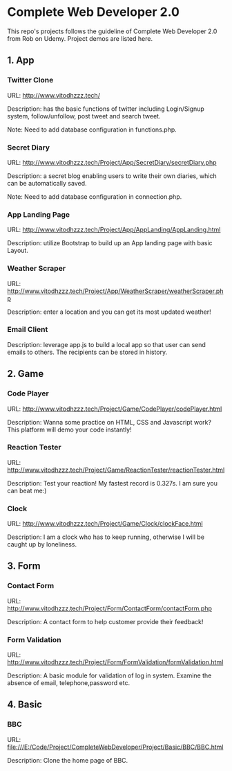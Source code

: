 # Complete Web Developer 2.0
This repo's projects follows the guideline of Complete Web Developer 2.0  from Rob on Udemy. Project demos are listed here.



## 1. App

### Twitter Clone

URL: <http://www.vitodhzzz.tech/>

Description: has the basic functions of twitter including Login/Signup system, follow/unfollow, post tweet and search tweet.

Note: Need to add database configuration in functions.php.



### Secret Diary

URL: <http://www.vitodhzzz.tech/Project/App/SecretDiary/secretDiary.php>

Description: a secret blog enabling users to write their own diaries, which can be automatically saved.

Note: Need to add database configuration in connection.php.



### App Landing Page

URL: <http://www.vitodhzzz.tech/Project/App/AppLanding/AppLanding.html>

Description: utilize Bootstrap to build up an App landing page with basic Layout.



### Weather Scraper

URL: <http://www.vitodhzzz.tech/Project/App/WeatherScraper/weatherScraper.php>

Description: enter a location and you can get its most updated weather!



### Email Client

Description: leverage app.js to build a local app so that user can send emails to others. The recipients can be stored in history.



## 2. Game

### Code Player

URL: <http://www.vitodhzzz.tech/Project/Game/CodePlayer/codePlayer.html>

Description: Wanna some practice on HTML, CSS and Javascript work? This platform will demo your code instantly!



### Reaction Tester

URL: <http://www.vitodhzzz.tech/Project/Game/ReactionTester/reactionTester.html>

Description: Test your reaction! My fastest record is 0.327s. I am sure you can beat me:)



### Clock

URL: <http://www.vitodhzzz.tech/Project/Game/Clock/clockFace.html>

Description: I am a clock who has to keep running, otherwise I will be caught up by loneliness.





## 3. Form

### Contact Form

URL: <http://www.vitodhzzz.tech/Project/Form/ContactForm/contactForm.php>

Description: A contact form to help customer provide their feedback!



### Form Validation

URL: <http://www.vitodhzzz.tech/Project/Form/FormValidation/formValidation.html>

Description: A basic module for validation of log in system. Examine the absence of email, telephone,password etc.





## 4. Basic

### BBC

URL: <file:///E:/Code/Project/CompleteWebDeveloper/Project/Basic/BBC/BBC.html>

Description: Clone the home page of BBC.
